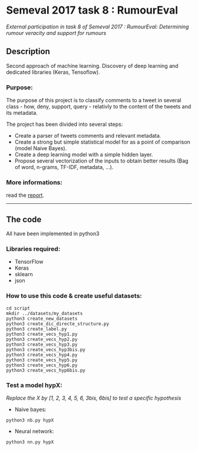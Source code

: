 # Semeval 2017 task 8 : RumourEval

*External participation in task 8 of Semeval 2017 : RumourEval: Determining rumour veracity and support for rumours*

## Description

Second approach of machine learning. Discovery of deep learning and dedicated libraries (Keras, Tensoflow).

### Purpose:

The purpose of this project is to classify comments to a tweet in several class - how, deny, support, query - relativly to the content of the tweets and its metadata.

The project has been divided into several steps:

- Create a parser of tweets comments and relevant metadata.
- Create a strong but simple statistical model for as a point of comparison (model Naive Bayes).
- Create a deep learning model with a simple hidden layer.
- Propose several vectorization of the inputs to obtain better results (Bag of word, n-grams, TF-IDF, metadata, ...).

### More informations:

read the [report](https://github.com/poggioenzo/semeval2017task8/blob/master/rapport.pdf).

---

## The code

All have been implemented in python3

### Libraries required:
- TensorFlow
- Keras
- sklearn
- json

### How to use this code & create useful datasets:

```
cd script
mkdir ../datasets/my_datasets
python3 create_new_datasets
python3 create_dic_directe_structure.py
python3 create_label.py
python3 create_vecs_hyp1.py
python3 create_vecs_hyp2.py
python3 create_vecs_hyp3.py
python3 create_vecs_hyp3bis.py
python3 create_vecs_hyp4.py
python3 create_vecs_hyp5.py
python3 create_vecs_hyp6.py
python3 create_vecs_hyp6bis.py
```

### Test a model hypX:

*Replace the X by [1, 2, 3, 4, 5, 6, 3bis, 6bis] to test a specific hypothesis*

- Naive bayes:
```
python3 nb.py hypX
```
- Neural network:
```
python3 nn.py hypX
```
